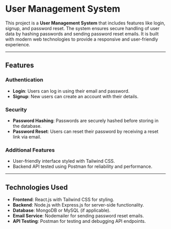 # User Management System

This project is a **User Management System** that includes features like login, signup, and password reset. The system ensures secure handling of user data by hashing passwords and sending password reset emails. It is built with modern web technologies to provide a responsive and user-friendly experience.

---

## Features

### Authentication
- **Login**: Users can log in using their email and password.
- **Signup**: New users can create an account with their details.

### Security
- **Password Hashing**: Passwords are securely hashed before storing in the database.
- **Password Reset**: Users can reset their password by receiving a reset link via email.

### Additional Features
- User-friendly interface styled with Tailwind CSS.
- Backend API tested using Postman for reliability and performance.

---

## Technologies Used

- **Frontend**: React.js with Tailwind CSS for styling.
- **Backend**: Node.js with Express.js for server-side functionality.
- **Database**: MongoDB or MySQL (if applicable).
- **Email Service**: Nodemailer for sending password reset emails.
- **API Testing**: Postman for testing and debugging API endpoints.


